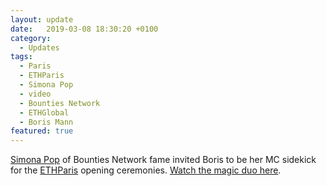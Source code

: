 ```yaml
---
layout: update
date:   2019-03-08 18:30:20 +0100
category:
  - Updates
tags:
  - Paris
  - ETHParis
  - Simona Pop
  - video
  - Bounties Network
  - ETHGlobal
  - Boris Mann
featured: true
---
```

[Simona Pop](https://twitter.com/sim_pop) of Bounties Network fame invited Boris to be her MC sidekick for the [ETHParis](https://ethparis.com) opening ceremonies. [Watch the magic duo here](https://youtu.be/8i1NHebchL8?t=1029).